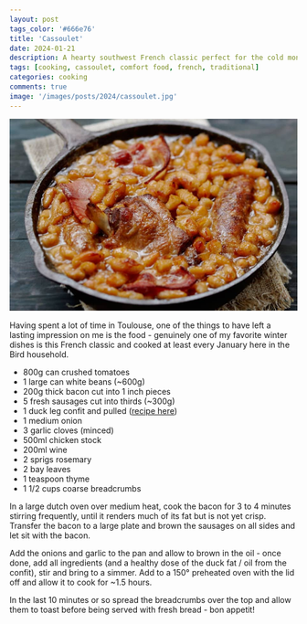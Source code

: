```yaml
---
layout: post
tags_color: '#666e76'
title: 'Cassoulet'
date: 2024-01-21
description: A hearty southwest French classic perfect for the cold months. 
tags: [cooking, cassoulet, comfort food, french, traditional]
categories: cooking
comments: true
image: '/images/posts/2024/cassoulet.jpg'
---
```

![](/images/posts/2024/cassoulet.jpg)

Having spent a lot of time in Toulouse, one of the things to have left a lasting impression on me is the food - genuinely one of my favorite winter dishes is this French classic and cooked at least every January here in the Bird household.

* 800g can crushed tomatoes
* 1 large can white beans (~600g)
* 200g thick bacon cut into 1 inch pieces
* 5 fresh sausages cut into thirds (~300g)
* 1 duck leg confit and pulled ([recipe here](https://clintbird.com/blog/duck-confit-post))
* 1 medium onion
* 3 garlic cloves (minced)
* 500ml chicken stock
* 200ml wine
* 2 sprigs rosemary
* 2 bay leaves
* 1 teaspoon thyme
* 1 1/2 cups coarse breadcrumbs

In a large dutch oven over medium heat, cook the bacon for 3 to 4 minutes stirring frequently, until it renders much of its fat but is not yet crisp. Transfer the bacon to a large plate and brown the sausages on all sides and let sit with the bacon.

Add the onions and garlic to the pan and allow to brown in the oil - once done, add all ingredients (and a healthy dose of the duck fat / oil from the confit), stir and bring to a simmer. Add to a 150° preheated oven with the lid off and allow it to cook for ~1.5 hours.

In the last 10 minutes or so spread the breadcrumbs over the top and allow them to toast before being served with fresh bread - bon appetit!
